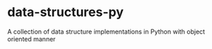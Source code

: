 # data-structures-py
A collection of data structure implementations in Python with object oriented manner
